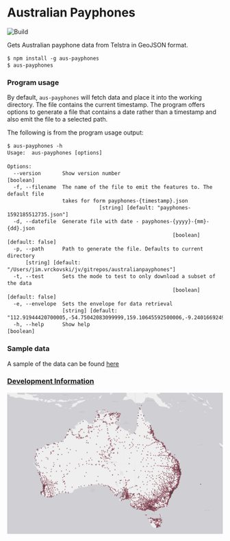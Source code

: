 # Australian Payphones

![Build](https://github.com/jvrck/australianpayphones/workflows/Build%20Develop%20Branch/badge.svg)

Gets Australian payphone data from Telstra in GeoJSON format.

```shell
$ npm install -g aus-payphones
$ aus-payphones
```

### Program usage

By default, `aus-payphones` will fetch data and place it into the working directory. The file contains the current timestamp. The program offers options to generate a file that contains a date rather than a timestamp and also emit the file to a selected path. 

The following is from the program usage output:

```shell
$ aus-payphones -h
Usage:  aus-payphones [options]

Options:
  --version       Show version number                                  [boolean]
  -f, --filename  The name of the file to emit the features to. The default file
                  takes for form payphones-{timestamp}.json
                              [string] [default: "payphones-1592185512735.json"]
  -d, --datefile  Generate file with date - payphones-{yyyy}-{mm}-{dd}.json
                                                      [boolean] [default: false]
  -p, --path      Path to generate the file. Defaults to current directory
      [string] [default: "/Users/jim.vrckovski/jv/gitrepos/australianpayphones"]
  -t, --test      Sets the mode to test to only download a subset of the data
                                                      [boolean] [default: false]
  -e, --envelope  Sets the envelope for data retrieval
                  [string] [default: "112.91944420700005,-54.75042083099999,159.10645592500006,-9.240166924999869"]
  -h, --help      Show help                                            [boolean]
```

### Sample data

A sample of the data can be found [here](https://github.com/jvrck/australianpayphones/blob/develop/sample-file/2020-06-15.json)

### [Development Information](./documentation/README.md)

![MAP](./documentation/images/payphone-map.png) 